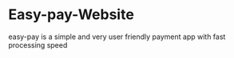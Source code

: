 # Easy-pay-Website
easy-pay is a simple and very user friendly payment app with fast processing speed
